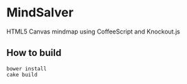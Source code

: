 MindSalver
============

HTML5 Canvas mindmap using CoffeeScript and Knockout.js

## How to build

```
bower install
cake build
```
